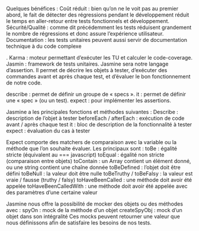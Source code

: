 Quelques bénéfices :
Coût réduit : bien qu’on ne le voit pas au premier abord, le fait de détecter des régressions pendant le développement réduit le temps en aller-retour entre tests fonctionnels et développement.
Sécurité/Qualité : comme dit précédemment les tests réduisent grandement le nombre de régressions et donc assure l’expérience utilisateur.
Documentation : les tests unitaires peuvent aussi servir de documentation technique à du code complexe

.
Karma : moteur permettant d’exécuter les TU et calculer le code-coverage.
Jasmin : framework de tests unitaires.
Jasmine sera notre langage d’assertion. Il permet de décrire les objets à tester, d’exécuter des commandes avant et après chaque test, et d’évaluer le bon fonctionnement de notre code.

describe : permet de définir un groupe de « specs ».
it : permet de définir une « spec » (ou un test).
expect : pour implémenter les assertions.

Jasmine a les principales fonctions et méthodes suivantes :
Describe : description de l’objet à tester
beforeEach / afterEach : exécution de code avant / après chaque test
it : bloc de description de la fonctionnalité à tester
expect : évaluation du cas à tester

Expect comporte des matchers de comparaison avec la variable ou la méthode que l’on souhaite évaluer. Les principaux sont :
toBe : égalité stricte (équivalent au === javascript)
toEqual : égalité non stricte (comparaison entre objets)
toContain : un Array contient un élément donné, ou une string contient une chaîne donnée
toBeDefined : l’objet doit être défini
toBeNull : la valeur doit être nulle
toBeTruthy / toBeFalsy : la valeur est vraie / fausse (truthy / falsy)
toHaveBeenCalled : une méthode doit avoir été appelée
toHaveBeenCalledWith : une méthode doit avoir été appelée avec des paramètres d’une certaine valeur

Jasmine nous offre la possibilité de mocker des objets ou des méthodes avec :
spyOn : mock de la méthode d’un objet
createSpyObj : mock d’un objet dans son intégralité
Ces mocks peuvent retourner une valeur que nous définissons afin de satisfaire les besoins de nos tests.
